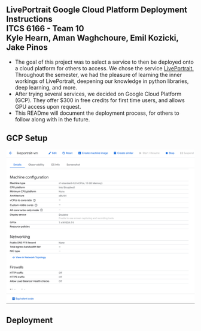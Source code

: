## LivePortrait Google Cloud Platform Deployment Instructions </br> ITCS 6166 - Team 10 </br> Kyle Hearn, Aman Waghchoure, Emil Kozicki, Jake Pinos
-  The goal of this project was to select a service to then be deployed onto a cloud platform for others to access. We chose the service [LivePortrait.](https://github.com/KwaiVGI/LivePortrait/tree/main) Throughout the semester, we had the pleasure of learning the inner workings of LivePortrait, deepening our knowledge in python libraries, deep learning, and more.
-  After trying several services, we decided on Google Cloud Platform (GCP). They offer $300 in free credits for first time users, and allows GPU access upon request.
-  This READme will document the deployment process, for others to follow along with in the future.
## GCP Setup
![GCP Settings](https://github.com/kyl3h3arn/LivePortrait/blob/main/Screenshot%201.png)
## Deployment
